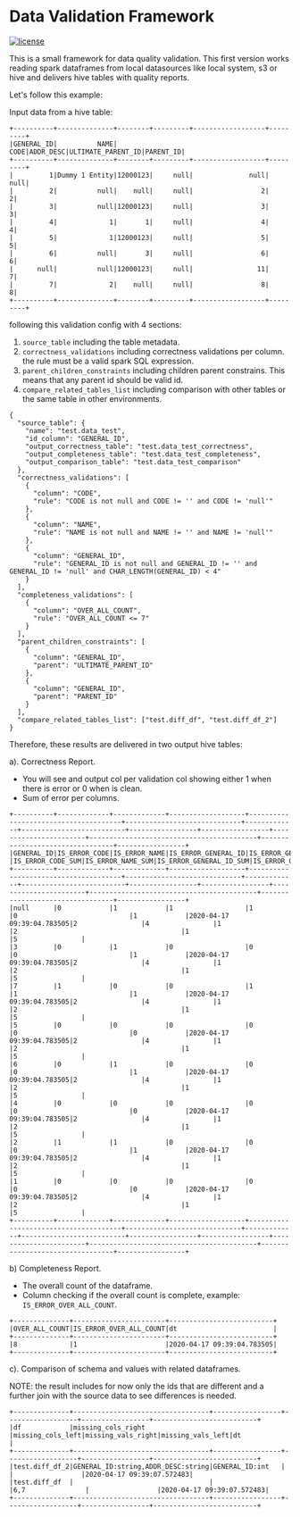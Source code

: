 # Data Validation Framework

[![license](https://img.shields.io/github/license/mashape/apistatus.svg?maxAge=2592000)](https://github.com/ronald-smith-angel/owl-data-sanitizer/blob/develop/license.md)

This is a small framework for data quality validation. This first version works reading spark dataframes from local 
datasources like local system, s3 or hive and delivers hive tables with quality reports.

Let's follow this example:

Input data from a hive table:

```
+----------+--------------+--------+---------+------------------+---------+
|GENERAL_ID|          NAME|    CODE|ADDR_DESC|ULTIMATE_PARENT_ID|PARENT_ID|
+----------+--------------+--------+---------+------------------+---------+
|         1|Dummy 1 Entity|12000123|     null|              null|     null|
|         2|          null|    null|     null|                 2|        2|
|         3|          null|12000123|     null|                 3|        3|
|         4|             1|       1|     null|                 4|        4|
|         5|             1|12000123|     null|                 5|        5|
|         6|          null|       3|     null|                 6|        6|
|      null|          null|12000123|     null|                11|        7|
|         7|             2|    null|     null|                 8|        8|
+----------+--------------+--------+---------+------------------+---------+
```

following this validation config with 4 sections:

1. `source_table` including the table metadata.
2. `correctness_validations` including correctness validations per column. 
the rule must be a valid spark SQL expression.
3. `parent_children_constraints` including children parent constrains. 
This means that any parent id should be valid id.
4. `compare_related_tables_list` including comparison with other tables or 
the same table in other environments.

```
{
  "source_table": {
    "name": "test.data_test",
    "id_column": "GENERAL_ID",
    "output_correctness_table": "test.data_test_correctness",
    "output_completeness_table": "test.data_test_completeness",
    "output_comparison_table": "test.data_test_comparison"
  },
  "correctness_validations": [
    {
      "column": "CODE",
      "rule": "CODE is not null and CODE != '' and CODE != 'null'"
    },
    {
      "column": "NAME",
      "rule": "NAME is not null and NAME != '' and NAME != 'null'"
    },
    {
      "column": "GENERAL_ID",
      "rule": "GENERAL_ID is not null and GENERAL_ID != '' and GENERAL_ID != 'null' and CHAR_LENGTH(GENERAL_ID) < 4"
    }
  ],
  "completeness_validations": [
    {
      "column": "OVER_ALL_COUNT",
      "rule": "OVER_ALL_COUNT <= 7"
    }
  ],
  "parent_children_constraints": [
    {
      "column": "GENERAL_ID",
      "parent": "ULTIMATE_PARENT_ID"
    },
    {
      "column": "GENERAL_ID",
      "parent": "PARENT_ID"
    }
  ],
  "compare_related_tables_list": ["test.diff_df", "test.diff_df_2"]
}
```

Therefore, these results are delivered in two output hive tables:

a). Correctness Report.

- You will see and output col per validation col showing either 1 when there is error or 0 when is clean.
- Sum of error per columns.

```
+----------+-------------+-------------+-------------------+--------------------------------------+-----------------------------+-------------+--------------------------+-----------------+-----------------+-----------------------+------------------------------------------+---------------------------------+-----------------+
|GENERAL_ID|IS_ERROR_CODE|IS_ERROR_NAME|IS_ERROR_GENERAL_ID|IS_ERROR_GENERAL_ID_ULTIMATE_PARENT_ID|IS_ERROR_GENERAL_ID_PARENT_ID|IS_ERROR__ROW|dt                        |IS_ERROR_CODE_SUM|IS_ERROR_NAME_SUM|IS_ERROR_GENERAL_ID_SUM|IS_ERROR_GENERAL_ID_ULTIMATE_PARENT_ID_SUM|IS_ERROR_GENERAL_ID_PARENT_ID_SUM|IS_ERROR__ROW_SUM|
+----------+-------------+-------------+-------------------+--------------------------------------+-----------------------------+-------------+--------------------------+-----------------+-----------------+-----------------------+------------------------------------------+---------------------------------+-----------------+
|null      |0            |1            |1                  |1                                     |0                            |1            |2020-04-17 09:39:04.783505|2                |4                |1                      |2                                         |1                                |5                |
|3         |0            |1            |0                  |0                                     |0                            |1            |2020-04-17 09:39:04.783505|2                |4                |1                      |2                                         |1                                |5                |
|7         |1            |0            |0                  |1                                     |1                            |1            |2020-04-17 09:39:04.783505|2                |4                |1                      |2                                         |1                                |5                |
|5         |0            |0            |0                  |0                                     |0                            |0            |2020-04-17 09:39:04.783505|2                |4                |1                      |2                                         |1                                |5                |
|6         |0            |1            |0                  |0                                     |0                            |1            |2020-04-17 09:39:04.783505|2                |4                |1                      |2                                         |1                                |5                |
|4         |0            |0            |0                  |0                                     |0                            |0            |2020-04-17 09:39:04.783505|2                |4                |1                      |2                                         |1                                |5                |
|2         |1            |1            |0                  |0                                     |0                            |1            |2020-04-17 09:39:04.783505|2                |4                |1                      |2                                         |1                                |5                |
|1         |0            |0            |0                  |0                                     |0                            |0            |2020-04-17 09:39:04.783505|2                |4                |1                      |2                                         |1                                |5                |
+----------+-------------+-------------+-------------------+--------------------------------------+-----------------------------+-------------+--------------------------+-----------------+-----------------+-----------------------+------------------------------------------+---------------------------------+-----------------+
```
b) Completeness Report.
- The overall count of the dataframe.
- Column checking if the overall count is complete, example: `IS_ERROR_OVER_ALL_COUNT`.
```
+--------------+-----------------------+--------------------------+
|OVER_ALL_COUNT|IS_ERROR_OVER_ALL_COUNT|dt                        |
+--------------+-----------------------+--------------------------+
|8             |1                      |2020-04-17 09:39:04.783505|
+--------------+-----------------------+--------------------------+
```

c). Comparison of schema and values with related dataframes. 

NOTE: the result includes for now only the ids that are different and a further 
join with the source data to see differences is needed.

```
+--------------+----------------------------------+-----------------+------------------+-----------------+--------------------------+
|df            |missing_cols_right                |missing_cols_left|missing_vals_right|missing_vals_left|dt                        |
+--------------+----------------------------------+-----------------+------------------+-----------------+--------------------------+
|test.diff_df_2|GENERAL_ID:string,ADDR_DESC:string|GENERAL_ID:int   |                  |                 |2020-04-17 09:39:07.572483|
|test.diff_df  |                                  |                 |6,7               |                 |2020-04-17 09:39:07.572483|
+--------------+----------------------------------+-----------------+------------------+-----------------+--------------------------+
```
